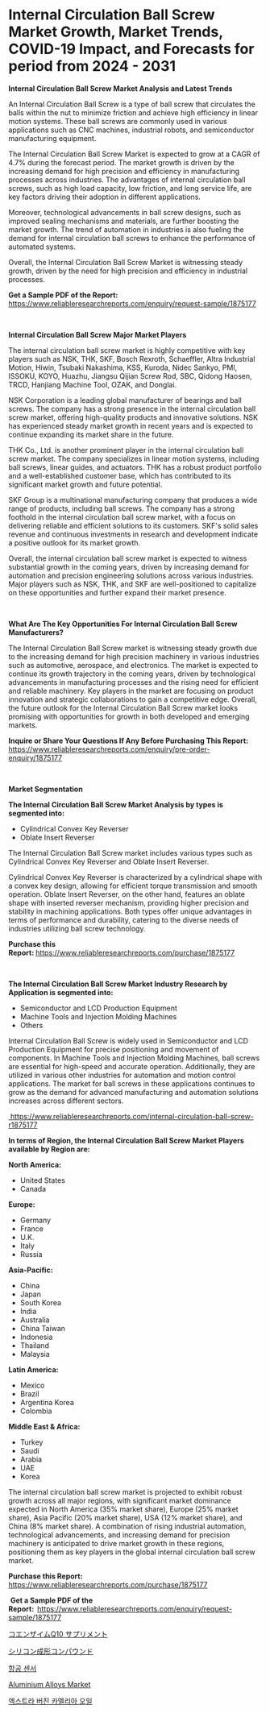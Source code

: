 <p><h1>Internal Circulation Ball Screw Market Growth, Market Trends, COVID-19 Impact, and Forecasts for period from 2024 - 2031</h1></p><p><strong>Internal Circulation Ball Screw Market Analysis and Latest Trends</strong></p>
<p><p>An Internal Circulation Ball Screw is a type of ball screw that circulates the balls within the nut to minimize friction and achieve high efficiency in linear motion systems. These ball screws are commonly used in various applications such as CNC machines, industrial robots, and semiconductor manufacturing equipment.</p><p>The Internal Circulation Ball Screw Market is expected to grow at a CAGR of 4.7% during the forecast period. The market growth is driven by the increasing demand for high precision and efficiency in manufacturing processes across industries. The advantages of internal circulation ball screws, such as high load capacity, low friction, and long service life, are key factors driving their adoption in different applications.</p><p>Moreover, technological advancements in ball screw designs, such as improved sealing mechanisms and materials, are further boosting the market growth. The trend of automation in industries is also fueling the demand for internal circulation ball screws to enhance the performance of automated systems.</p><p>Overall, the Internal Circulation Ball Screw Market is witnessing steady growth, driven by the need for high precision and efficiency in industrial processes.</p></p>
<p><strong>Get a Sample PDF of the Report:&nbsp;</strong> <a href="https://www.reliableresearchreports.com/enquiry/request-sample/1875177">https://www.reliableresearchreports.com/enquiry/request-sample/1875177</a></p>
<p>&nbsp;</p>
<p><strong>Internal Circulation Ball Screw Major Market Players</strong></p>
<p><p>The internal circulation ball screw market is highly competitive with key players such as NSK, THK, SKF, Bosch Rexroth, Schaeffler, Altra Industrial Motion, Hiwin, Tsubaki Nakashima, KSS, Kuroda, Nidec Sankyo, PMI, ISSOKU, KOYO, Huazhu, Jiangsu Qijian Screw Rod, SBC, Qidong Haosen, TRCD, Hanjiang Machine Tool, OZAK, and Donglai. </p><p>NSK Corporation is a leading global manufacturer of bearings and ball screws. The company has a strong presence in the internal circulation ball screw market, offering high-quality products and innovative solutions. NSK has experienced steady market growth in recent years and is expected to continue expanding its market share in the future.</p><p>THK Co., Ltd. is another prominent player in the internal circulation ball screw market. The company specializes in linear motion systems, including ball screws, linear guides, and actuators. THK has a robust product portfolio and a well-established customer base, which has contributed to its significant market growth and future potential.</p><p>SKF Group is a multinational manufacturing company that produces a wide range of products, including ball screws. The company has a strong foothold in the internal circulation ball screw market, with a focus on delivering reliable and efficient solutions to its customers. SKF's solid sales revenue and continuous investments in research and development indicate a positive outlook for its market growth.</p><p>Overall, the internal circulation ball screw market is expected to witness substantial growth in the coming years, driven by increasing demand for automation and precision engineering solutions across various industries. Major players such as NSK, THK, and SKF are well-positioned to capitalize on these opportunities and further expand their market presence.</p></p>
<p>&nbsp;</p>
<p><strong>What Are The Key Opportunities For Internal Circulation Ball Screw Manufacturers?</strong></p>
<p><p>The Internal Circulation Ball Screw market is witnessing steady growth due to the increasing demand for high precision machinery in various industries such as automotive, aerospace, and electronics. The market is expected to continue its growth trajectory in the coming years, driven by technological advancements in manufacturing processes and the rising need for efficient and reliable machinery. Key players in the market are focusing on product innovation and strategic collaborations to gain a competitive edge. Overall, the future outlook for the Internal Circulation Ball Screw market looks promising with opportunities for growth in both developed and emerging markets.</p></p>
<p><strong>Inquire or Share Your Questions If Any Before Purchasing This Report:</strong> <a href="https://www.reliableresearchreports.com/enquiry/pre-order-enquiry/1875177">https://www.reliableresearchreports.com/enquiry/pre-order-enquiry/1875177</a></p>
<p>&nbsp;</p>
<p><strong>Market Segmentation</strong></p>
<p><strong>The Internal Circulation Ball Screw Market Analysis by types is segmented into:</strong></p>
<p><ul><li>Cylindrical Convex Key Reverser</li><li>Oblate Insert Reverser</li></ul></p>
<p><p>The Internal Circulation Ball Screw market includes various types such as Cylindrical Convex Key Reverser and Oblate Insert Reverser. </p><p>Cylindrical Convex Key Reverser is characterized by a cylindrical shape with a convex key design, allowing for efficient torque transmission and smooth operation. Oblate Insert Reverser, on the other hand, features an oblate shape with inserted reverser mechanism, providing higher precision and stability in machining applications. Both types offer unique advantages in terms of performance and durability, catering to the diverse needs of industries utilizing ball screw technology.</p></p>
<p><strong>Purchase this Report:&nbsp;</strong><a href="https://www.reliableresearchreports.com/purchase/1875177">https://www.reliableresearchreports.com/purchase/1875177</a></p>
<p>&nbsp;</p>
<p><strong>The Internal Circulation Ball Screw Market Industry Research by Application is segmented into:</strong></p>
<p><ul><li>Semiconductor and LCD Production Equipment</li><li>Machine Tools and Injection Molding Machines</li><li>Others</li></ul></p>
<p><p>Internal Circulation Ball Screw is widely used in Semiconductor and LCD Production Equipment for precise positioning and movement of components. In Machine Tools and Injection Molding Machines, ball screws are essential for high-speed and accurate operation. Additionally, they are utilized in various other industries for automation and motion control applications. The market for ball screws in these applications continues to grow as the demand for advanced manufacturing and automation solutions increases across different sectors.</p></p>
<p><a href="https://www.reliableresearchreports.com/internal-circulation-ball-screw-r1875177">&nbsp;https://www.reliableresearchreports.com/internal-circulation-ball-screw-r1875177</a></p>
<p><strong>In terms of Region, the Internal Circulation Ball Screw Market Players available by Region are:</strong></p>
<p>
    <p> <strong> North America: </strong>
        <ul>
            <li>United States</li>
            <li>Canada</li>
        </ul>
        </p> 
    <p> <strong> Europe: </strong>
        <ul>
            <li>Germany</li>
            <li>France</li>
            <li>U.K.</li>
            <li>Italy</li>
            <li>Russia</li>
        </ul>
        </p> 
    <p> <strong> Asia-Pacific: </strong>
        <ul>
            <li>China</li>
            <li>Japan</li>
            <li>South Korea</li>
            <li>India</li>
            <li>Australia</li>
            <li>China Taiwan</li>
            <li>Indonesia</li>
            <li>Thailand</li>
            <li>Malaysia</li>
        </ul>
        </p> 
    <p> <strong> Latin America: </strong>
        <ul>
            <li>Mexico</li>
            <li>Brazil</li>
            <li>Argentina Korea</li>
            <li>Colombia</li>
        </ul>
        </p> 
    <p> <strong> Middle East & Africa: </strong>
        <ul>
            <li>Turkey</li>
            <li>Saudi</li>
            <li>Arabia</li>
            <li>UAE</li>
            <li>Korea</li>
        </ul>
    </p>
    </p>
<p><p>The internal circulation ball screw market is projected to exhibit robust growth across all major regions, with significant market dominance expected in North America (35% market share), Europe (25% market share), Asia Pacific (20% market share), USA (12% market share), and China (8% market share). A combination of rising industrial automation, technological advancements, and increasing demand for precision machinery is anticipated to drive market growth in these regions, positioning them as key players in the global internal circulation ball screw market.</p></p>
<p><strong>Purchase this Report: </strong><a href="https://www.reliableresearchreports.com/purchase/1875177">https://www.reliableresearchreports.com/purchase/1875177</a></p>
<p>&nbsp;<strong>Get a Sample PDF of the Report:&nbsp;&nbsp;</strong><a href="https://www.reliableresearchreports.com/enquiry/request-sample/1875177">https://www.reliableresearchreports.com/enquiry/request-sample/1875177</a></p>
<p><strong></strong></p>
<p><p><a href="https://github.com/andym141978/Market-Research-Report-List-1/blob/main/205109743667.md">コエンザイムQ10 サプリメント</a></p><p><a href="https://github.com/EstelWisozk1/Market-Research-Report-List-1/blob/main/902737643666.md">シリコン成形コンパウンド</a></p><p><a href="https://medium.com/@sweetums856856/%EA%B3%B5%EA%B8%B0%EC%A4%91-%EA%B0%90%EC%A7%80%EA%B8%B0-%EC%8B%9C%EC%9E%A5-%EC%9D%B8%EC%82%AC%EC%9D%B4%ED%8A%B8-%EC%8B%9C%EC%9E%A5-%EB%8F%99%ED%96%A5-%EC%84%B1%EC%9E%A5-2024%EB%85%84%EB%B6%80%ED%84%B0-2031%EB%85%84%EA%B9%8C%EC%A7%80-%EC%98%88%EC%83%81%EB%90%9C-%EA%B2%83-bed1f8e53c90">항공 센서</a></p><p><a href="https://issuu.com/reportprime-2/docs/aluminium-alloys-market-size-2030.pptx">Aluminium Alloys Market</a></p><p><a href="https://github.com/vsckjg50460/Market-Research-Report-List-1/blob/main/863782840145.md">엑스트라 버진 카멜리아 오일</a></p></p>